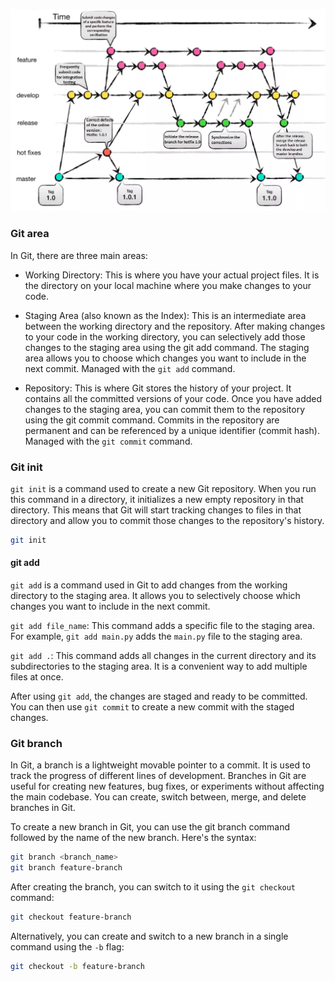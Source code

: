 ![39](../assets/39-gitflow.png)


### Git area

In Git, there are three main areas:

* Working Directory: This is where you have your actual project files. It is the directory on your local machine where you make changes to your code.

* Staging Area (also known as the Index): This is an intermediate area between the working directory and the repository. After making changes to your code in the working directory, you can selectively add those changes to the staging area using the git add command. The staging area allows you to choose which changes you want to include in the next commit. Managed with the `git add` command.

* Repository: This is where Git stores the history of your project. It contains all the committed versions of your code. Once you have added changes to the staging area, you can commit them to the repository using the git commit command. Commits in the repository are permanent and can be referenced by a unique identifier (commit hash). Managed with the `git commit` command.

### Git init

`git init` is a command used to create a new Git repository. When you run this command in a directory, it initializes a new empty repository in that directory. This means that Git will start tracking changes to files in that directory and allow you to commit those changes to the repository's history.

```bash
git init
```

#### git add

`git add` is a command used in Git to add changes from the working directory to the staging area. It allows you to selectively choose which changes you want to include in the next commit.

`git add file_name`: This command adds a specific file to the staging area. For example, `git add main.py` adds the `main.py` file to the staging area.

`git add .`: This command adds all changes in the current directory and its subdirectories to the staging area. It is a convenient way to add multiple files at once.

After using `git add`, the changes are staged and ready to be committed. You can then use `git commit` to create a new commit with the staged changes.

### Git branch

In Git, a branch is a lightweight movable pointer to a commit. It is used to track the progress of different lines of development. Branches in Git are useful for creating new features, bug fixes, or experiments without affecting the main codebase. You can create, switch between, merge, and delete branches in Git.

To create a new branch in Git, you can use the git branch command followed by the name of the new branch. Here's the syntax:

```bash
git branch <branch_name>
git branch feature-branch
```

After creating the branch, you can switch to it using the `git checkout` command:

```bash
git checkout feature-branch
```

Alternatively, you can create and switch to a new branch in a single command using the `-b` flag:

```bash
git checkout -b feature-branch
```
